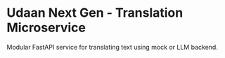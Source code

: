 # Udaan Next Gen - Translation Microservice

Modular FastAPI service for translating text using mock or LLM backend.